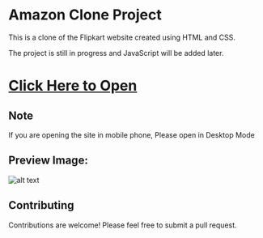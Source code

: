 # Amazon Clone Project

This is a clone of the Flipkart website created using HTML and CSS.

The project is still in progress and JavaScript will be added later.


# [Click Here to Open](http://127.0.0.1:5500/)

<h2> Note </h2>

If you are opening the site in mobile phone, Please open in Desktop Mode

<h2> Preview Image: </h2>

![alt text](url=(0022)http://127.0.0.1:5500/)

<h2> Contributing </h2>

Contributions are welcome! Please feel free to submit a pull request.
